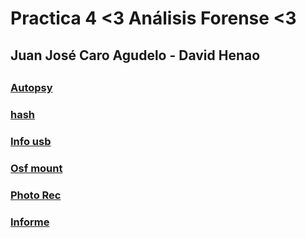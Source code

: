 # Practica 4  <3 Análisis Forense <3



## Juan José Caro Agudelo - David Henao
## 

### [Autopsy](https://github.com/jjcaro98/Practica4-G9/tree/master/Autopsy)

### [hash](https://github.com/jjcaro98/Practica4-G9/tree/master/Hash)

### [Info usb](https://github.com/jjcaro98/Practica4-G9/tree/master/INFO%20USB)

### [Osf mount](https://github.com/jjcaro98/Practica4-G9/tree/master/OSFMount)

### [Photo Rec](https://github.com/jjcaro98/Practica4-G9/tree/master/PhotoRec)

### [Informe](https://github.com/jjcaro98/Practica4-G9/blob/master/Puntos%20del%201%20al%204.docx)
